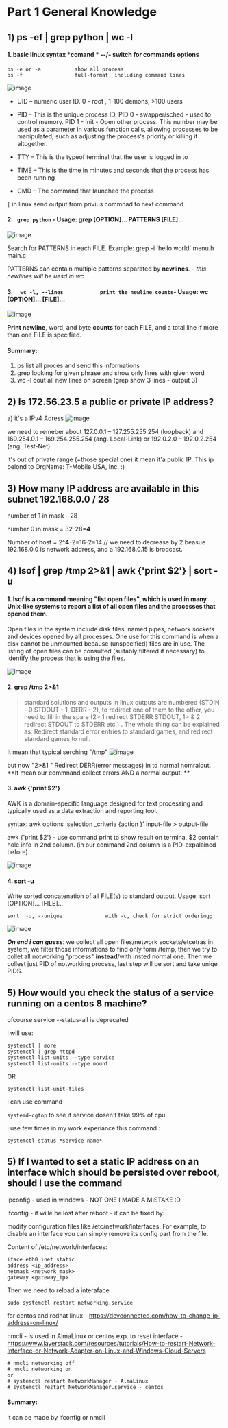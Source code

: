 # Part 1 General Knowledge

## 1) ps -ef | grep python | wc -l
 
#### 1. basic linux syntax *comand * --/- switch for commands options
```
ps -e or -a           show all process 
ps -f                 full-format, including command lines
```
![image](https://user-images.githubusercontent.com/47614594/154872675-bcd18ea0-f4e6-47c9-914c-9f27bb1915e2.png)

* UID – numeric user ID. 0 - root , 1-100 demons, >100 users
* PID – This is the unique process ID. PID 0 - swapper/sched - used to control memory. PID 1 - Init - Open other process. 
This number may be used as a parameter in various function calls, allowing processes to be manipulated, such as adjusting the process's priority or killing it altogether. 

* TTY – This is the typeof terminal that the user is logged in to
* TIME – This is the time in minutes and seconds that the process has been running
* CMD – The command that launched the process

```|``` in linux send output from privius commnad to next command

#### 2. ``` grep python``` - Usage: grep [OPTION]... PATTERNS [FILE]...

![image](https://user-images.githubusercontent.com/47614594/154873647-21eabab4-eccc-4a33-9eea-f9d7ce554a07.png)


Search for PATTERNS in each FILE.
Example: grep -i 'hello world' menu.h main.c

PATTERNS can contain multiple patterns separated by **newlines**. - _this newlines will be uesd in wc_

#### 3. ```  wc -l, --lines            print the newline counts```- Usage: wc [OPTION]... [FILE]... 

![image](https://user-images.githubusercontent.com/47614594/154873728-5e54cb85-79d7-4d0b-8177-a6e13d0a0fba.png)

**Print newline**, word, and byte **counts** for each FILE, and a total line if
more than one FILE is specified.

#### Summary: 
1. ps list all proces and send this informations
2. grep looking for given phrase and show only lines with given word 
3. wc -l cout all new lines on screan (grep show 3 lines - output 3)

## 2) Is 172.56.23.5 a public or private IP address?
a) it's a IPv4 Adress 
![image](https://user-images.githubusercontent.com/47614594/154874690-a4c2d397-a3a7-4e45-a402-97546a06335b.png)

we need to remeber about 127.0.0.1 – 127.255.255.254 (loopback) and 169.254.0.1 – 169.254.255.254 (ang. Local-Link) or 192.0.2.0 – 192.0.2.254 (ang. Test-Net)

it's out of private range (+those special one) it mean it'a public IP. This ip belond to  OrgName: T-Mobile USA, Inc. :) 

## 3) How many IP address are available in this subnet 192.168.0.0 / 28

number of 1 in mask - 28

number 0 in mask = 32-28=**4**

Number of host = 2^**4**-2=16-2=14 // we need to decrease by 2 beasue 192.168.0.0 is network address, and a 192.168.0.15 is brodcast.

## 4) lsof | grep /tmp 2>&1 | awk {'print $2'} | sort -u

#### 1. lsof is a command meaning "list open files", which is used in many Unix-like systems to report a list of all open files and the processes that opened them. 

Open files in the system include disk files, named pipes, network sockets and devices opened by all processes. One use for this command is when a disk cannot be unmounted because (unspecified) files are in use. The listing of open files can be consulted (suitably filtered if necessary) to identify the process that is using the files. 

![image](https://user-images.githubusercontent.com/47614594/154877179-f29e6a1c-fbcc-427e-8c47-7ab61a1186f3.png)

#### 2. grep /tmp 2>&1 

> standard solutions and outputs in linux outputs are numbered (STDIN - 0 STDOUT - 1, DERR - 2), to redirect one of them to the other, you need to fill in the spare (2> 1 redirect STDERR STDOUT, 1> & 2 redirect STDOUT to STDERR etc.) .
> The whole thing can be explained as: Redirect standard error entries to standard games, and redirect standard games to null.


It mean that typical serching "/tmp" 
![image](https://user-images.githubusercontent.com/47614594/154877995-e3b5bf24-ef26-43c0-8ae9-69cc997af769.png)

but now "2>&1 " Redirect DERR(error messages) in to normal nomralout. **It mean our commnand collect errors AND a normal output. **
#### 3. awk {'print $2'}

AWK is a domain-specific language designed for text processing and typically used as a data extraction and reporting tool.

syntax: awk options 'selection _criteria {action }' input-file > output-file

awk {'print $2'} - use command print to show result on termina, $2 contain hole info in 2nd column. (in our command 2nd column is a PID-expalained before).

![image](https://user-images.githubusercontent.com/47614594/154880257-80b40fb7-c7da-448f-8867-132d359fb446.png)

#### 4. sort -u

Write sorted concatenation of all FILE(s) to standard output.
Usage: sort [OPTION]... [FILE]...

```sort  -u, --unique              with -c, check for strict ordering;```

![image](https://user-images.githubusercontent.com/47614594/154880621-7510f80c-51a6-4f63-868e-8425f9f41196.png)

_**On end i can guess**_: we collect all open files/network sockets/etcetras in system, we filter those informations to find only form /temp, then we try to collet all notworking "process" **instead**/with insted normal one. Then we collest just PID of notworking process, last step will be sort and take uniqe PIDS.  

## 5) How would you check the status of a service running on a centos 8 machine?

ofcourse service --status-all is deprecated

i will use: 

```systemctl
systemctl | more
systemctl | grep httpd
systemctl list-units --type service
systemctl list-units --type mount
```

OR
```
systemctl list-unit-files
```
i can use command 

```systemd-cgtop``` to see if service dosen't take 99% of cpu 

i use few times in my work experiance this command : 

```systemctl status *service name*```

## 5) If I wanted to set a static IP address on an interface which should be persisted over reboot, should I use the command

ipconfig - used in windows - NOT ONE I MADE A MISTAKE :D 

ifconfig - it wille be lost after reboot - it can be fixed by:

modify configuration files like /etc/network/interfaces. For example, to disable an interface you can simply remove its config part from the file.

Content of /etc/network/interfaces:
```
iface eth0 inet static
address <ip_address>
netmask <network_mask>
gateway <gateway_ip>
````

Then we need to reload a interaface 
```
sudo systemctl restart networking.service
```

for centos and redhat linux - https://devconnected.com/how-to-change-ip-address-on-linux/ 

nmcli - is used in AlmaLinux or centos exp. to reset interface - https://www.layerstack.com/resources/tutorials/How-to-restart-Network-Interface-or-Network-Adapter-on-Linux-and-Windows-Cloud-Servers
```
# nmcli networking off
# nmcli networking on
or
# systemctl restart NetworkManager - AlmaLinux
# systemctl restart NetworkManager.service - centos
```
#### Summary: 
it can be made by ifconfig or nmcli
